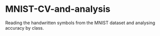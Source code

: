 # MNIST-CV-and-analysis
Reading the handwritten symbols from the MNIST dataset and analysing accuracy by class.
